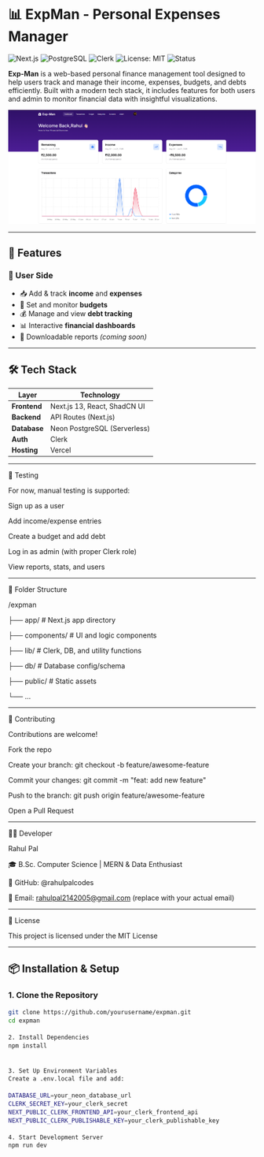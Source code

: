 # 📊 ExpMan - Personal Expenses Manager

![Next.js](https://img.shields.io/badge/Next.js-13-blue?logo=next.js)
![PostgreSQL](https://img.shields.io/badge/Database-Neon%20PostgreSQL-blue)
![Clerk](https://img.shields.io/badge/Auth-Clerk-orange)
![License: MIT](https://img.shields.io/badge/License-MIT-green)
![Status](https://img.shields.io/badge/status-active-brightgreen)

**Exp-Man** is a web-based personal finance management tool designed to help users track and manage their income, expenses, budgets, and debts efficiently. Built with a modern tech stack, it includes features for both users and admin to monitor financial data with insightful visualizations.

![image alt](https://github.com/Rpal-29/Exp-Man/blob/3a9330ee87a247f57f571cd720e67355a9f00200/Screenshot%202025-06-21%20191412.png)

---

## 🚀 Features

### 👤 User Side
- 📥 Add & track **income** and **expenses**
- 📌 Set and monitor **budgets**
- 💰 Manage and view **debt tracking**
- 📊 Interactive **financial dashboards**
- 📄 Downloadable reports *(coming soon)*

---

## 🛠 Tech Stack

| Layer        | Technology                  |
|--------------|------------------------------|
| **Frontend** | Next.js 13, React, ShadCN UI |
| **Backend**  | API Routes (Next.js)         |
| **Database** | Neon PostgreSQL (Serverless) |
| **Auth**     | Clerk                        |
| **Hosting**  | Vercel                       |

---

🧪 Testing

For now, manual testing is supported:

Sign up as a user

Add income/expense entries

Create a budget and add debt

Log in as admin (with proper Clerk role)

View reports, stats, and users

---

📂 Folder Structure

/expman

  ├── app/                # Next.js app directory
  
  ├── components/         # UI and logic components
  
  ├── lib/                # Clerk, DB, and utility functions
  
  ├── db/                 # Database config/schema
  
  ├── public/             # Static assets
  
  └── ...

---

  🤝 Contributing
  
Contributions are welcome!

Fork the repo

Create your branch: git checkout -b feature/awesome-feature

Commit your changes: git commit -m "feat: add new feature"

Push to the branch: git push origin feature/awesome-feature

Open a Pull Request

---

🧑‍💻 Developer

Rahul Pal

🎓 B.Sc. Computer Science | MERN & Data Enthusiast

🔗 GitHub: @rahulpalcodes

📧 Email: rahulpal2142005@gmail.com (replace with your actual email)

---

📄 License

This project is licensed under the MIT License

---

## 📦 Installation & Setup

### 1. Clone the Repository
```bash
git clone https://github.com/yourusername/expman.git
cd expman

2. Install Dependencies
npm install


3. Set Up Environment Variables
Create a .env.local file and add:

DATABASE_URL=your_neon_database_url
CLERK_SECRET_KEY=your_clerk_secret
NEXT_PUBLIC_CLERK_FRONTEND_API=your_clerk_frontend_api
NEXT_PUBLIC_CLERK_PUBLISHABLE_KEY=your_clerk_publishable_key

4. Start Development Server
npm run dev
